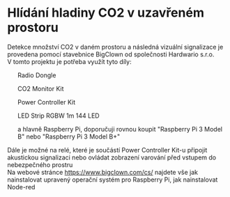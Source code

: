 # Hlídání hladiny CO2 v uzavřeném prostoru

Detekce množství CO2 v daném prostoru a následná vizuální signalizace je provedena pomocí stavebnice BigClown od společnosti Hardwario s.r.o. <br>
V tomto projektu je potřeba využít tyto díly: <br>
<ul>Radio Dongle </ul>
<ul>CO2 Monitor Kit</ul>
<ul>Power Controller Kit</ul>
<ul>LED Strip RGBW 1m 144 LED</ul>
<ul>a hlavně Raspberry Pi, doporučuji rovnou koupit "Raspberry Pi 3 Model B" nebo "Raspberry Pi 3 Model B+"</ul>
  
Dále je možné na relé, které je součástí Power Controller Kit-u připojit akustickou signalizaci nebo ovládat zobrazení varování před vstupem do nebezpečného prostru
<br>
Na webové stránce https://www.bigclown.com/cs/ najdete vše jak nainstalovat upravený operační systém pro Raspberry Pi, jak nainstalovat Node-red
